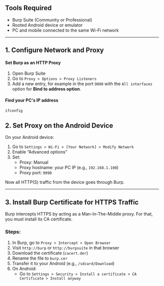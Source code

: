 ## Tools Required

- Burp Suite (Community or Professional)
- Rooted Android device or emulator
- PC and mobile connected to the same Wi-Fi network


---


## 1. Configure Network and Proxy

#### Set Burp as an HTTP Proxy

1. Open Burp Suite
2. Go to `Proxy > Options > Proxy Listeners`
3. Add a new entry, for example in the port `9090` with the `All interfaces` option for **Bind to address option**.

#### Find your PC's IP address
```
ifconfig
```

## 2. Set Proxy on the Android Device

On your Android device:

1. Go to `Settings > Wi-Fi > [Your Network] > Modify Network`
2. Enable “Advanced options”
3. Set:
    - Proxy: Manual
    - Proxy hostname: your PC IP (e.g., `192.168.1.100`)
    - Proxy port: `9090`

Now all HTTP(S) traffic from the device goes through Burp.
 

---

## 3. Install Burp Certificate for HTTPS Traffic

Burp intercepts HTTPS by acting as a Man-In-The-Middle proxy. For that, you must install its CA certificate.

### Steps:

1. In Burp, go to `Proxy > Intercept > Open Browser`
2. Visit `http://burp` or `http://burpsuite` in that browser
3. Download the certificate (`cacert.der`)
4. Rename the file to `burp.cer`
5. Transfer it to your Android (e.g., `/sdcard/Download`)
6. On Android:
    - Go to `Settings > Security > Install a certificate > CA Certificate > Install anyway`

